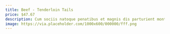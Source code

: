 ```yaml
---
title: Beef - Tenderloin Tails
price: $47.67
description: Cum sociis natoque penatibus et magnis dis parturient montes, nascetur ridiculus mus. Vivamus vestibulum sagittis sapien. Cum sociis natoque penatibus et magnis dis parturient montes, nascetur ridiculus mus.
image: https://via.placeholder.com/1000x600/000000/fff.png
---
```

